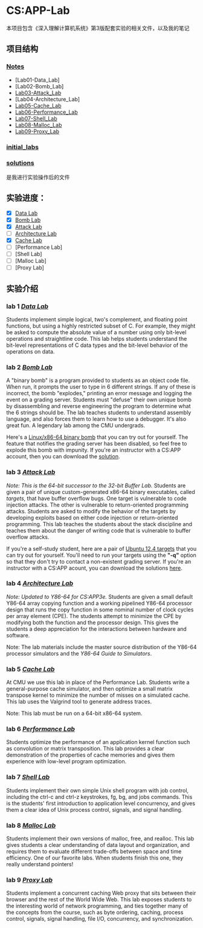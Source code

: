 # CS:APP-Lab

本项目包含《深入理解计算机系统》第3版配套实验的相关文件，以及我的笔记

## 项目结构

### [Notes](https://github.com/JettyCoffee/CSAPP-Lab/tree/main/Notes)

- [Lab01-Data_Lab]
- [Lab02-Bomb_Lab]
- [Lab03-Attack_Lab](https://github.com/kcxain/CSAPP-Lab/blob/master/Notes/Lab03-Attack_Lab.md)
- [Lab04-Architecture_Lab]
- [Lab05-Cache_Lab](https://github.com/kcxain/CSAPP-Lab/blob/master/Notes/Lab05-Cache_Lab.md)
- [Lab06-Performance_Lab](https://github.com/kcxain/CSAPP-Lab/blob/master/Notes/Lab06-Performance_Lab.md)
- [Lab07-Shell_Lab](https://github.com/kcxain/CSAPP-Lab/blob/master/Notes/Lab07-Shell_Lab.md)
- [Lab08-Malloc_Lab](https://github.com/kcxain/CSAPP-Lab/blob/master/Notes/Lab08-Malloc_Lab.md)
- [Lab09-Proxy_Lab](https://github.com/kcxain/CSAPP-Lab/blob/master/Notes/Lab09-Proxy_Lab.md)

### [initial_labs](http://csapp.cs.cmu.edu/3e/labs.html)

### [solutions](https://github.com/kcxain/CSAPP-Lab/tree/master/solutions)

是我进行实验操作后的文件

## 实验进度：

- [x] [Data Lab](https://github.com/kcxain/CSAPP-Lab/tree/master/solutions/01_Data%20Lab)
- [x] [Bomb Lab](https://github.com/kcxain/CSAPP-Lab/tree/master/solutions/02_Bomb%20Lab)
- [x] [Attack Lab](https://github.com/kcxain/CSAPP-Lab/tree/master/solutions/03_Attack%20Lab)
- [ ] [Architecture Lab](https://github.com/kcxain/CSAPP-Lab/tree/master/solutions/04_Architecture%20Lab)
- [x] [Cache Lab](https://github.com/kcxain/CSAPP-Lab/tree/master/solutions/05_Cache%20Lab)
- [ ] [Performance Lab]
- [ ] [Shell Lab]
- [ ] [Malloc Lab]
- [ ] [Proxy Lab]

## 实验介绍

### lab 1  [*Data Lab*](http://csapp.cs.cmu.edu/3e/datalab-handout.tar)

Students implement simple logical, two's complement, and floating point functions, but using a highly restricted subset of C. For example, they might be asked to compute the absolute value of a number using only bit-level operations and straightline code. This lab helps students understand the bit-level representations of C data types and the bit-level behavior of the operations on data.

### lab 2  [*Bomb Lab*](http://csapp.cs.cmu.edu/3e/bomb.tar)

A "binary bomb" is a program provided to students as an object code file. When run, it prompts the user to type in 6 different strings. If any of these is incorrect, the bomb "explodes," printing an error message and logging the event on a grading server. Students must "defuse" their own unique bomb by disassembling and reverse engineering the program to determine what the 6 strings should be. The lab teaches students to understand assembly language, and also forces them to learn how to use a debugger. It's also great fun. A legendary lab among the CMU undergrads.

Here's a [Linux/x86-64 binary bomb](http://csapp.cs.cmu.edu/3e/bomb.tar) that you can try out for yourself. The feature that notifies the grading server has been disabled, so feel free to explode this bomb with impunity. If you're an instructor with a CS:APP account, then you can download the [solution](http://csapp.cs.cmu.edu/im/bomb-solution.txt).

### lab 3  [*Attack Lab*](http://csapp.cs.cmu.edu/3e/target1.tar)

*Note: This is the 64-bit successor to the 32-bit Buffer Lab.* Students are given a pair of unique custom-generated x86-64 binary executables, called *targets*, that have buffer overflow bugs. One target is vulnerable to code injection attacks. The other is vulnerable to return-oriented programming attacks. Students are asked to modify the behavior of the targets by developing exploits based on either code injection or return-oriented programming. This lab teaches the students about the stack discipline and teaches them about the danger of writing code that is vulnerable to buffer overflow attacks.

If you're a self-study student, here are a pair of [Ubuntu 12.4 targets](http://csapp.cs.cmu.edu/3e/target1.tar) that you can try out for yourself. You'll need to run your targets using the **"-q"** option so that they don't try to contact a non-existent grading server. If you're an instructor with a CS:APP acount, you can download the solutions [here](http://csapp.cs.cmu.edu/im/labs/target1-sol.tar).

### lab 4  [ *Architecture Lab*](http://csapp.cs.cmu.edu/3e/archlab-handout.tar)

*Note: Updated to Y86-64 for CS:APP3e.* Students are given a small default Y86-64 array copying function and a working pipelined Y86-64 processor design that runs the copy function in some nominal number of clock cycles per array element (CPE). The students attempt to minimize the CPE by modifying both the function and the processor design. This gives the students a deep appreciation for the interactions between hardware and software.

Note: The lab materials include the master source distribution of the Y86-64 processor simulators and the *Y86-64 Guide to Simulators*.

### lab 5  [*Cache Lab*](http://csapp.cs.cmu.edu/3e/cachelab-handout.tar)

At CMU we use this lab in place of the Performance Lab. Students write a general-purpose cache simulator, and then optimize a small matrix transpose kernel to minimize the number of misses on a simulated cache. This lab uses the Valgrind tool to generate address traces.

Note: This lab must be run on a 64-bit x86-64 system.

### lab 6  [*Performance Lab*](http://csapp.cs.cmu.edu/3e/perflab-handout.tar)

Students optimize the performance of an application kernel function such as convolution or matrix transposition. This lab provides a clear demonstration of the properties of cache memories and gives them experience with low-level program optimization.

### lab 7  [*Shell Lab*](http://csapp.cs.cmu.edu/3e/shlab-handout.tar)

Students implement their own simple Unix shell program with job control, including the ctrl-c and ctrl-z keystrokes, fg, bg, and jobs commands. This is the students' first introduction to application level concurrency, and gives them a clear idea of Unix process control, signals, and signal handling.

### lab 8  [*Malloc Lab*](http://csapp.cs.cmu.edu/3e/malloclab-handout.tar)

Students implement their own versions of malloc, free, and realloc. This lab gives students a clear understanding of data layout and organization, and requires them to evaluate different trade-offs between space and time efficiency. One of our favorite labs. When students finish this one, they really understand pointers!

### lab 9  [ *Proxy Lab*](http://csapp.cs.cmu.edu/3e/proxylab-handout.tar)

Students implement a concurrent caching Web proxy that sits between their browser and the rest of the World Wide Web. This lab exposes students to the interesting world of network programming, and ties together many of the concepts from the course, such as byte ordering, caching, process control, signals, signal handling, file I/O, concurrency, and synchronization.
